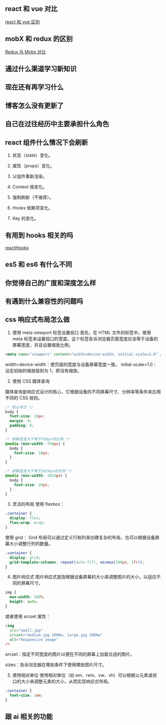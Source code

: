 ## react 和 vue 对比

[react 和 vue 区别](../针对字节/React%20面试准备.md)

## mobX 和 redux 的区别

[Redux 与 Mobx 对比](../../源码/Redux/与Mobx对比.md)

## 通过什么渠道学习新知识

## 现在还有再学习什么

## 博客怎么没有更新了

## 自己在过往经历中主要承担什么角色

## react 组件什么情况下会刷新

1. 状态（state）变化。

2. 属性（props）变化。

3. 父组件重新渲染。

4. Context 值变化。

5. 强制刷新（不推荐）。

6. Hooks 依赖项变化。

7. Key 的变化。

## 有用到 hooks 相关的吗

[reactHooks](../../源码/ReactHook/总结.md)

## es5 和 es6 有什么不同

## 你觉得自己的广度和深度怎么样

## 有遇到什么兼容性的问题吗

## css 响应式布局怎么做

1. 使用 meta viewport 标签设置视口
   首先，在 HTML 文件的<head>标签中，使用 meta 标签来设置视口的宽度。这个标签告诉浏览器页面宽度应该等于设备的屏幕宽度，并且设置缩放比例。

```html
<meta name="viewport" content="width=device-width, initial-scale=1.0" />
```

width=device-width：使页面的宽度与设备屏幕宽度一致。
initial-scale=1.0：设定初始的缩放级别为 1，即没有缩放。

2. 使用 CSS 媒体查询

媒体查询是响应式设计的核心，它根据设备的不同屏幕尺寸、分辨率等条件来应用不同的 CSS 规则。

```css
/* 默认样式 */
body {
  font-size: 16px;
  margin: 0;
  padding: 0;
}

/* 屏幕宽度大于等于768px时应用 */
@media (min-width: 768px) {
  body {
    font-size: 18px;
  }
}

/* 屏幕宽度大于等于1024px时应用 */
@media (min-width: 1024px) {
  body {
    font-size: 20px;
  }
}
```

3. 灵活的布局
   使用 flexbox：

```css
.container {
  display: flex;
  flex-wrap: wrap;
}
```

使用 grid：
Grid 布局可以通过定义行和列来创建复杂的布局，也可以根据设备屏幕大小调整行列的数量。

```css
.container {
  display: grid;
  grid-template-columns: repeat(auto-fill, minmax(200px, 1fr));
}
```

4. 图片响应式
   图片响应式是指根据设备屏幕的大小来调整图片的大小，以适应不同的屏幕尺寸。

```css
img {
  max-width: 100%;
  height: auto;
}
```

或者使用 srcset 属性：

```html
<img
  src="small.jpg"
  srcset="medium.jpg 1000w, large.jpg 2000w"
  alt="Responsive image"
/>
```

srcset：指定不同宽度的图片以便在不同的屏幕上加载合适的图片。

sizes：告诉浏览器在哪些条件下使用哪些图片尺寸。

5. 使用相对单位
   使用相对单位（如 em、rem、vw、vh）可以根据父元素或视口的大小来调整元素的大小，从而实现响应式布局。

```css
.container {
  font-size: 2em;
}
```

## 跟 ai 相关的功能
